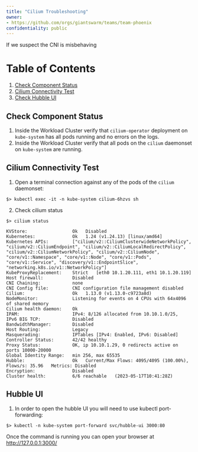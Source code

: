 ```yaml
---
title: "Cilium Troubleshooting"
owner:
- https://github.com/orgs/giantswarm/teams/team-phoenix
confidentiality: public
---
```


If we suspect the CNI is misbehaving 

# Table of Contents
1. [Check Component Status](#Check-Component-Status)
2. [Cilium Connectivity Test](#Cilium-Connectivity-Test)
3. [Check Hubble UI](#Hubble-UI)


## Check Component Status

1) Inside the Workload Cluster verify that `cilium-operator` deployment on `kube-system` has all pods running and no errors on the logs.
2) Inside the Workload Cluster verify that all pods on the `cilium` daemonset on `kube-system` are running.

## Cilium Connectivity Test

1) Open a terminal connection against any of the pods of the `cilium` daemonset:

```
$> kubectl exec -it -n kube-system cilium-6hzvs sh
```

2) Check cilium status

```
$> cilium status

KVStore:                 Ok   Disabled
Kubernetes:              Ok   1.24 (v1.24.13) [linux/amd64]
Kubernetes APIs:         ["cilium/v2::CiliumClusterwideNetworkPolicy", "cilium/v2::CiliumEndpoint", "cilium/v2::CiliumLocalRedirectPolicy", "cilium/v2::CiliumNetworkPolicy", "cilium/v2::CiliumNode", "core/v1::Namespace", "core/v1::Node", "core/v1::Pods", "core/v1::Service", "discovery/v1::EndpointSlice", "networking.k8s.io/v1::NetworkPolicy"]
KubeProxyReplacement:    Strict   [eth0 10.1.20.111, eth1 10.1.20.119]
Host firewall:           Disabled
CNI Chaining:            none
CNI Config file:         CNI configuration file management disabled
Cilium:                  Ok   1.13.0 (v1.13.0-c9723a8d)
NodeMonitor:             Listening for events on 4 CPUs with 64x4096 of shared memory
Cilium health daemon:    Ok
IPAM:                    IPv4: 8/126 allocated from 10.10.1.0/25,
IPv6 BIG TCP:            Disabled
BandwidthManager:        Disabled
Host Routing:            Legacy
Masquerading:            IPTables [IPv4: Enabled, IPv6: Disabled]
Controller Status:       42/42 healthy
Proxy Status:            OK, ip 10.10.1.29, 0 redirects active on ports 10000-20000
Global Identity Range:   min 256, max 65535
Hubble:                  Ok   Current/Max Flows: 4095/4095 (100.00%), Flows/s: 35.96   Metrics: Disabled
Encryption:              Disabled
Cluster health:          6/6 reachable   (2023-05-17T10:41:28Z)
```

## Hubble UI

1) In order to open the hubble UI you will need to use kubectl port-forwarding:

```
$> kubectl -n kube-system port-forward svc/hubble-ui 3000:80
```

Once the command is running you can open your browser at http://127.0.0.1:3000/
